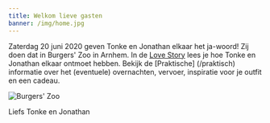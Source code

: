 ```yaml
---
title: Welkom lieve gasten
banner: /img/home.jpg
---
```


Zaterdag 20 juni 2020 geven Tonke en Jonathan elkaar het ja-woord! Zij doen dat in Burgers' Zoo in Arnhem. In de [Love Story](/love-story) lees je hoe Tonke en Jonathan elkaar ontmoet hebben. Bekijk de [Praktische] (/praktisch) informatie over het (eventuele) overnachten, vervoer, inspiratie voor je outfit en een cadeau. <!-- Heb je een trouwkaart ontvangen? Meld je dan snel aan/af via het formulier op de [aanmeld](/aanmelden) pagina. -->

<!-- HIER MOET NOG EEN AANMELDKNOP -->

![Burgers' Zoo](/img/burgers-zoo.jpg)

<!--   Bekijk het [programma](http://localhost:1313/programma/) op zaterdag 20 juni 2020.  -->

Liefs Tonke en Jonathan